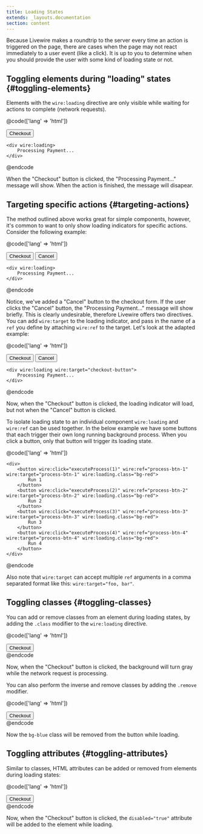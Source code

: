 ```yaml
---
title: Loading States
extends: _layouts.documentation
section: content
---
```


Because Livewire makes a roundtrip to the server every time an action is triggered on the page, there are cases when the page may not react immediately to a user event (like a click). It is up to you to determine when you should provide the user with some kind of loading state or not.

## Toggling elements during "loading" states {#toggling-elements}

Elements with the `wire:loading` directive are only visible while waiting for actions to complete (network requests).

@code(['lang' => 'html'])
<div>
    <button wire:click="checkout">Checkout</button>

    <div wire:loading>
        Processing Payment...
    </div>
</div>
@endcode

When the "Checkout" button is clicked, the "Processing Payment..." message will show. When the action is finished, the message will disapear.

## Targeting specific actions {#targeting-actions}
The method outlined above works great for simple components, however, it's common to want to only show loading indicators for specific actions. Consider the following example:

@code(['lang' => 'html'])
<div>
    <button wire:click="checkout">Checkout</button>
    <button wire:click="cancel">Cancel</button>

    <div wire:loading>
        Processing Payment...
    </div>
</div>
@endcode

Notice, we've added a "Cancel" button to the checkout form. If the user clicks the "Cancel" button, the "Processing Payment..." message will show briefly. This is clearly undesirable, therefore Livewire offers two directives. You can add `wire:target` to the loading indicator, and pass in the name of a `ref` you define by attaching `wire:ref` to the target. Let's look at the adapted example:

@code(['lang' => 'html'])
<div>
    <button wire:click="checkout" wire:ref="checkout-button">Checkout</button>
    <button wire:click="cancel">Cancel</button>

    <div wire:loading wire:target="checkout-button">
        Processing Payment...
    </div>
</div>
@endcode

Now, when the "Checkout" button is clicked, the loading indicator will load, but not when the "Cancel" button is clicked.

To isolate loading state to an individual component `wire:loading` and `wire:ref` can be used together. In the below example we have some buttons that each trigger their own long running background process. When you click a button, only that button will trigger its loading state.

@code(['lang' => 'html'])
```
<div>
    <button wire:click="executeProcess(1)" wire:ref="process-btn-1" wire:target="process-btn-1" wire:loading.class="bg-red">
        Run 1
    </button>
    <button wire:click="executeProcess(2)" wire:ref="process-btn-2" wire:target="process-btn-2" wire:loading.class="bg-red">
        Run 2
    </button>
    <button wire:click="executeProcess(3)" wire:ref="process-btn-3" wire:target="process-btn-3" wire:loading.class="bg-red">
        Run 3
    </button>
    <button wire:click="executeProcess(4)" wire:ref="process-btn-4" wire:target="process-btn-4" wire:loading.class="bg-red">
        Run 4
    </button>
</div>
```
@endcode

Also note that `wire:target` can accept multiple `ref` arguments in a comma separated format like this: `wire:target="foo, bar"`.

## Toggling classes {#toggling-classes}

You can add or remove classes from an element during loading states, by adding the `.class` modifier to the `wire:loading` directive.

@code(['lang' => 'html'])
<div>
    <button wire:click="checkout" wire:loading.class="bg-gray">
        Checkout
    </button>
</div>
@endcode

Now, when the "Checkout" button is clicked, the background will turn gray while the network request is processing.

You can also perform the inverse and remove classes by adding the `.remove` modifier.

@code(['lang' => 'html'])
<div>
    <button wire:click="checkout" wire:loading.class.remove="bg-blue" class="bg-blue">
        Checkout
    </button>
</div>
@endcode

Now the `bg-blue` class will be removed from the button while loading.

## Toggling attributes {#toggling-attributes}

Similar to classes, HTML attributes can be added or removed from elements during loading states:

@code(['lang' => 'html'])
<div>
    <button wire:click="checkout" wire:loading.attr="disabled">
        Checkout
    </button>
</div>
@endcode

Now, when the "Checkout" button is clicked, the `disabled="true"` attribute will be added to the element while loading.
